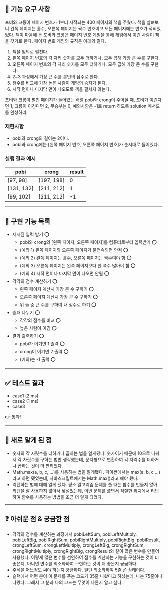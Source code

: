 ## 🚀 기능 요구 사항

포비와 크롱이 페이지 번호가 1부터 시작되는 400 페이지의 책을 주웠다. 책을 살펴보니 왼쪽 페이지는 홀수, 오른쪽 페이지는 짝수 번호이고 모든 페이지에는 번호가 적혀있었다. 책이 마음에 든 포비와 크롱은 페이지 번호 게임을 통해 게임에서 이긴 사람이 책을 갖기로 한다. 페이지 번호 게임의 규칙은 아래와 같다.

1. 책을 임의로 펼친다. 
2. 왼쪽 페이지 번호의 각 자리 숫자를 모두 더하거나, 모두 곱해 가장 큰 수를 구한다. 
3. 오른쪽 페이지 번호의 각 자리 숫자를 모두 더하거나, 모두 곱해 가장 큰 수를 구한다. 
4. 2~3 과정에서 가장 큰 수를 본인의 점수로 한다. 
5. 점수를 비교해 가장 높은 사람이 게임의 승자가 된다. 
6. 시작 면이나 마지막 면이 나오도록 책을 펼치지 않는다. 

포비와 크롱이 펼친 페이지가 들어있는 배열 pobi와 crong이 주어질 때, 포비가 이긴다면 1, 크롱이 이긴다면 2, 무승부는 0, 예외사항은 -1로 return 하도록 solution 메서드를 완성하라.

### 제한사항

- pobi와 crong의 길이는 2이다.
- pobi와 crong에는 [왼쪽 페이지 번호, 오른쪽 페이지 번호]가 순서대로 들어있다.

### 실행 결과 예시

| pobi       | crong      | result |
| ---------- | ---------- | ------ |
| [97, 98]   | [197, 198] | 0      |
| [131, 132] | [211, 212] | 1      |
| [99, 102]  | [211, 212] | -1     |

---
## 🛒 구현 기능 목록
- 제시된 입력 받기 ⭕
  - pobi와 crong의 [왼쪽 페이지, 오른쪽 페이지]를 컴퓨터로부터 입력받기 ⭕ 
  - (예외 1) 왼쪽 페이지와 오른쪽 페이지가 불연속되면 안됨 ⭕ 
  - (예외 2) 왼쪽 페이지는 홀수, 오른쪽 페이지는 짝수여야 함 ⭕
  - (예외 3) 오른쪽 페이지는 왼쪽 페이지보다 한 쪽수 많아야 함 ⭕
  - (예외 4) 시작 면이나 마지막 면이 나오면 안됨 ⭕
- 각각의 점수 계산하기 ⭕
  - 왼쪽 페이지 계산시 가장 큰 수 구하기 ⭕
  - 오른쪽 페이지 계산시 가장 큰 수 구하기 ⭕
  - 위 둘 중 큰 수를 구하여 내 점수로 하기 ⭕
- 승패 나누기 ⭕ 
  - 각각의 점수를 비교 ⭕
  - 높은 사람이 이김 ⭕
- 결과 출력하기 ⭕
  - pobi가 이기면 1 출력 ⭕ 
  - crong이 이기면 2 출력 ⭕
  - (예외)는 -1 출력 ⭕

---
## ✅ 테스트 결과
- case1 (2 ms)
- case2 (1 ms)
- case3

👉 통과!

---

## 💎 새로 알게 된 점
- 숫자의 각 자릿수를 더하거나 곱하는 법을 알게됐다. 숫자이기 때문에 10으로 나눠서 각 자릿수를 구하는 법만 생각했는데, 문자형으로 변환하여 각 자리수를 더하거나 곱하는 것이 더 편리했다.
- Math.max(a, b, c, ...)를 사용하는 법을 알게됐다. 파이썬에서는 max(a, b, c ...)라고 하면 됐었는데, 자바스크립트에서는 Math.max()라고 해야 했다.
- 리턴하는 법에 대해 알게 됐다. 평소 알고리즘 문제를 풀 때는 함수를 만들지 않아 리턴을 잘 사용하지 않아서 낯설었는데, 이번 문제를 풀면서 적절한 위치에서 리턴하여 함수를 사용하는 방법을 조금 더 알게 되었다.

---

## ❓ 아쉬운 점 & 궁금한 점
- 각각의 점수를 계산하는 과정에서 pobiLeftSum, pobiLeftMultiply, pobiLeftBig, pobiRightSum, pobiRightMultiply, pobiRightBig, pobiResult, crongLeftSum, crongLeftMultiply, crongLeftBig, crongRightSum, crongRightMultiply, crongRightBig, crongResult와 같이 많은 변수를 만들어 사용했다. 이렇게 많은 변수를 선언하여 점수를 계산하는 기능을 구현하는 것이 더 좋은지, 아니면 변수를 최소화하여 구현하는 것이 더 좋은지 궁금하다.
- 주석을 어느정도 써야 하는지 궁금하다. 일단 최소화하여 5줄 쓴 상태이다.
- 슬랙에서 어떤 분이 이 문제를 푸는 코드가 35줄 나왔다고 하셨는데, 나는 75줄이나 나왔다. 그래서 그 분과 나의 코드는 무엇이 다른지 알고 싶다.
